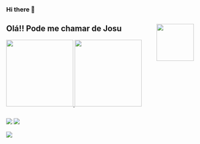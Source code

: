 ### Hi there 👋

## Olá!! Pode me chamar de Josu <img src="https://media.giphy.com/media/U4FkC2VqpeNRHjTDQ5/giphy-downsized.gif" align="right" width="100" heigth="100" />

 <div>
  <a href="https://github.com/jcarloscody">
  <img  aling="center" height="180em"  src="https://github-readme-stats.vercel.app/api?username=jcarloscody&show_icons=true&theme=radical&include_all_commits=true&count_private=true" />
  <img aling="center" height="180em" src="https://github-readme-stats.vercel.app/api/top-langs/?username=jcarloscody&layout=compact&langs_count=7&theme=radical"/>
</div>
  
  ## 

<div style="display: inline_block"> 
 <!-- <a href="https://www.instagram.com/_eu.neto/" target="_blank"><img src="https://img.shields.io/badge/-Instagram-%23E4405F?style=for-the-badge&logo=instagram&logoColor=white" target="_blank"></a>-->
  <a href = "mailto:josuecarlosos2@gmail.com"><img src="https://img.shields.io/badge/-Gmail-%23333?style=for-the-badge&logo=gmail&logoColor=white" target="_blank"></a>
  <a href="https://www.linkedin.com/in/josuecarlosdasilva/" target="_blank"><img src="https://img.shields.io/badge/-LinkedIn-%230077B5?style=for-the-badge&logo=linkedin&logoColor=white" target="_blank"></a>

</div>
</br>
<div>
<img src="https://media.giphy.com/media/EZ4P7yo04aaiRK6RlJ/giphy.gif" />
</div>
